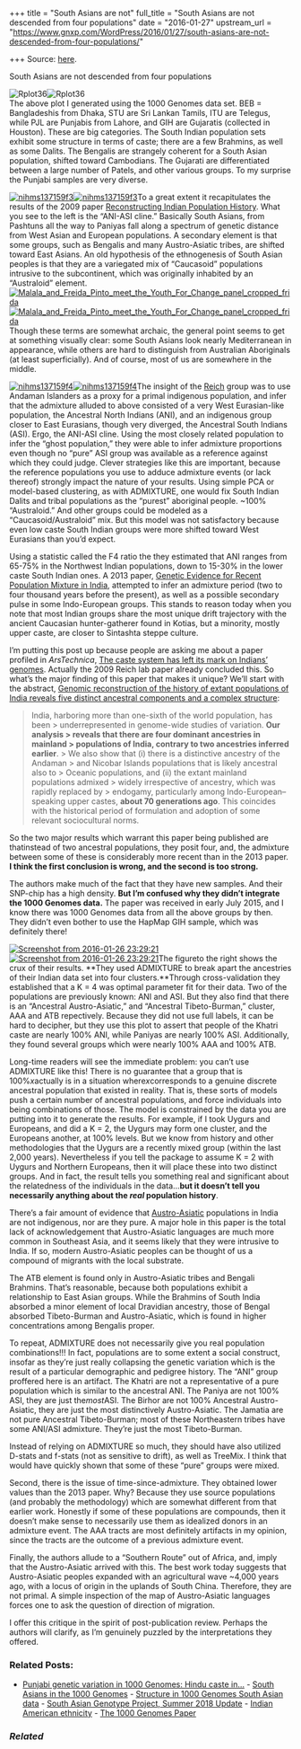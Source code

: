 +++
title = "South Asians are not"
full_title = "South Asians are not descended from four populations"
date = "2016-01-27"
upstream_url = "https://www.gnxp.com/WordPress/2016/01/27/south-asians-are-not-descended-from-four-populations/"

+++
Source: [here](https://www.gnxp.com/WordPress/2016/01/27/south-asians-are-not-descended-from-four-populations/).

South Asians are not descended from four populations

![Rplot36](https://i0.wp.com/www.unz.com/wp-content/uploads/2016/01/Rplot36.png?resize=625%2C600)![Rplot36](https://i0.wp.com/www.unz.com/wp-content/uploads/2016/01/Rplot36.png?resize=625%2C600)  
The above plot I generated using the 1000 Genomes data set. BEB = Bangladeshis from Dhaka, STU are Sri Lankan Tamils, ITU are Telegus, while PJL are Punjabis from Lahore, and GIH are Gujaratis (collected in Houston). These are big categories. The South Indian population sets exhibit some structure in terms of caste; there are a few Brahmins, as well as some Dalits. The Bengalis are strangely coherent for a South Asian population, shifted toward Cambodians. The Gujarati are differentiated between a large number of Patels, and other various groups. To my surprise the Punjabi samples are very diverse.

[![nihms137159f3](https://i0.wp.com/www.unz.com/wp-content/uploads/2016/01/nihms137159f31-300x217.jpg?resize=300%2C217)![nihms137159f3](https://i0.wp.com/www.unz.com/wp-content/uploads/2016/01/nihms137159f31-300x217.jpg?resize=300%2C217)](http://www.ncbi.nlm.nih.gov/pmc/articles/PMC2842210/)To a great extent it recapitulates the results of the 2009 paper [Reconstructing Indian Population History](http://www.ncbi.nlm.nih.gov/pmc/articles/PMC2842210/). What you see to the left is the “ANI-ASI cline.” Basically South Asians, from Pashtuns all the way to Paniyas fall along a spectrum of genetic distance from West Asian and European populations. A secondary element is that some groups, such as Bengalis and many Austro-Asiatic tribes, are shifted toward East Asians. An old hypothesis of the ethnogenesis of South Asian peoples is that they are a variegated mix of “Caucasoid” populations intrusive to the subcontinent, which was originally inhabited by an “Australoid” element. [![Malala_and_Freida_Pinto_meet_the_Youth_For_Change_panel_cropped_frida](https://i0.wp.com/www.unz.com/wp-content/uploads/2016/01/Malala_and_Freida_Pinto_meet_the_Youth_For_Change_panel_cropped_frida-210x300.jpg?resize=145%2C207)![Malala_and_Freida_Pinto_meet_the_Youth_For_Change_panel_cropped_frida](https://i0.wp.com/www.unz.com/wp-content/uploads/2016/01/Malala_and_Freida_Pinto_meet_the_Youth_For_Change_panel_cropped_frida-210x300.jpg?resize=145%2C207)](https://en.wikipedia.org/wiki/Freida_Pinto#/media/File:Malala_and_Freida_Pinto_meet_the_Youth_For_Change_panel_cropped_frida.jpg)Though these terms are somewhat archaic, the general point seems to get at something visually clear: some South Asians look nearly Mediterranean in appearance, while others are hard to distinguish from Australian Aboriginals (at least superficially). And of course, most of us are somewhere in the middle.

[![nihms137159f4](https://i0.wp.com/www.unz.com/wp-content/uploads/2016/01/nihms137159f4-292x300.jpg?resize=292%2C300)![nihms137159f4](https://i0.wp.com/www.unz.com/wp-content/uploads/2016/01/nihms137159f4-292x300.jpg?resize=292%2C300)](http://www.ncbi.nlm.nih.gov/pmc/articles/PMC2842210/)The insight of the [Reich](https://genetics.med.harvard.edu/reich/Reich_Lab/Welcome.html) group was to use Andaman Islanders as a proxy for a primal indigenous population, and infer that the admixture alluded to above consisted of a very West Eurasian-like population, the Ancestral North Indians (ANI), and an indigenous group closer to East Eurasians, though very diverged, the Ancestral South Indians (ASI). Ergo, the ANI-ASI cline. Using the most closely related population to infer the “ghost population,” they were able to infer admixture proportions even though no “pure” ASI group was available as a reference against which they could judge. Clever strategies like this are important, because the reference populations you use to adduce admixture events (or lack thereof) strongly impact the nature of your results. Using simple PCA or model-based clustering, as with ADMIXTURE, one would fix South Indian Dalits and tribal populations as the “purest” aboriginal people. \~100% “Australoid.” And other groups could be modeled as a “Caucasoid/Australoid” mix. But this model was not satisfactory because even low caste South Indian groups were more shifted toward West Eurasians than you’d expect.

Using a statistic called the F4 ratio the they estimated that ANI ranges from 65-75% in the Northwest Indian populations, down to 15-30% in the lower caste South Indian ones. A 2013 paper, [Genetic Evidence for Recent Population Mixture in India](http://www.sciencedirect.com/science/article/pii/S0002929713003248), attempted to infer an admixture period (two to four thousand years before the present), as well as a possible secondary pulse in some Indo-European groups. This stands to reason today when you note that most Indian groups share the most unique drift trajectory with the ancient Caucasian hunter-gatherer found in Kotias, but a minority, mostly upper caste, are closer to Sintashta steppe culture.

I’m putting this post up because people are asking me about a paper profiled in *ArsTechnica*, [The caste system has left its mark on Indians’ genomes](http://arstechnica.com/science/2016/01/the-caste-system-has-left-its-mark-on-indians-genomes/). Actually the 2009 Reich lab paper already concluded this. So what’s the major finding of this paper that makes it unique? We’ll start with the abstract, [Genomic reconstruction of the history of extant populations of India reveals five distinct ancestral components and a complex structure](http://www.pnas.org/content/early/2016/01/20/1513197113):

> India, harboring more than one-sixth of the world population, has been > underrepresented in genome-wide studies of variation. **Our analysis > reveals that there are four dominant ancestries in mainland > populations of India, contrary to two ancestries inferred earlier**. > We also show that (i) there is a distinctive ancestry of the Andaman > and Nicobar Islands populations that is likely ancestral also to > Oceanic populations, and (ii) the extant mainland populations admixed > widely irrespective of ancestry, which was rapidly replaced by > endogamy, particularly among Indo-European–speaking upper castes, **about 70 generations ago**. This coincides with the historical period of formulation and adoption of some relevant sociocultural norms.

So the two major results which warrant this paper being published are thatinstead of two ancestral populations, they posit four, and, the admixture between some of these is considerably more recent than in the 2013 paper. **I think the first conclusion is wrong, and the second is too strong.**

The authors make much of the fact that they have new samples. And their SNP-chip has a high density. **But I’m confused why they didn’t integrate the 1000 Genomes data.** The paper was received in early July 2015, and I know there was 1000 Genomes data from all the above groups by then. They didn’t even bother to use the HapMap GIH sample, which was definitely there!

[![Screenshot from 2016-01-26 23:29:21](https://i0.wp.com/www.unz.com/wp-content/uploads/2016/01/Screenshot-from-2016-01-26-232921.png?resize=286%2C954)![Screenshot from 2016-01-26 23:29:21](https://i0.wp.com/www.unz.com/wp-content/uploads/2016/01/Screenshot-from-2016-01-26-232921.png?resize=286%2C954)](http://www.pnas.org/content/early/2016/01/20/1513197113)The figureto the right shows the crux of their results. **They used ADMIXTURE to break apart the ancestries of their Indian data set into four clusters.**Through cross-validation they established that a K = 4 was optimal parameter fit for their data. Two of the populations are previously known: ANI and ASI. But they also find that there is an “Ancestral Austro-Asiatic,” and “Ancestral Tibeto-Burman,” cluster, AAA and ATB repectively. Because they did not use full labels, it can be hard to decipher, but they use this plot to assert that people of the Khatri caste are nearly 100% ANI, while Paniyas are nearly 100% ASI. Additionally, they found several groups which were nearly 100% AAA and 100% ATB.

Long-time readers will see the immediate problem: you can’t use ADMIXTURE like this! There is no guarantee that a group that is 100%*x*actually is in a situation where*x*corresponds to a genuine discrete ancestral population that existed in reality. That is, these sorts of models push a certain number of ancestral populations, and force individuals into being combinations of those. The model is constrained by the data you are putting into it to generate the results. For example, if I took Uygurs and Europeans, and did a K = 2, the Uygurs may form one cluster, and the Europeans another, at 100% levels. But we know from history and other methodologies that the Uygurs are a recently mixed group (within the last 2,000 years). Nevertheless if you tell the package to assume K = 2 with Uygurs and Northern Europeans, then it will place these into two distinct groups. And in fact, the result tells you something real and significant about the relatedness of the individuals in the data…**but it doesn’t tell you necessarily anything about the *real* population history**.

There’s a fair amount of evidence that [Austro-Asiatic](http://mbe.oxfordjournals.org/content/28/2/1013.long) populations in India are not indigenous, nor are they pure. A major hole in this paper is the total lack of acknowledgement that Austro-Asiatic languages are much more common in Southeast Asia, and it seems likely that they were intrusive to India. If so, modern Austro-Asiatic peoples can be thought of us a compound of migrants with the local substrate.

The ATB element is found only in Austro-Asiatic tribes and Bengali Brahmins. That’s reasonable, because both populations exhibit a relationship to East Asian groups. While the Brahmins of South India absorbed a minor element of local Dravidian ancestry, those of Bengal absorbed Tibeto-Burman and Austro-Asiatic, which is found in higher concentrations among Bengalis proper.

To repeat, ADMIXTURE does not necessarily give you real population combinations!!! In fact, populations are to some extent a social construct, insofar as they’re just really collapsing the genetic variation which is the result of a particular demographic and pedigree history. The “ANI” group proffered here is an artifact. The Khatri are not a representative of a pure population which is similar to the ancestral ANI. The Paniya are not 100% ASI, they are just the*most*ASI. The Birhor are not 100% Ancestral Austro-Asiatic, they are just the most distinctively Austro-Asiatic. The Jamatia are not pure Ancestral Tibeto-Burman; most of these Northeastern tribes have some ANI/ASI admixture. They’re just the most Tibeto-Burman.

Instead of relying on ADMIXTURE so much, they should have also utilized D-stats and f-stats (not as sensitive to drift), as well as TreeMix. I think that would have quickly shown that some of these “pure” groups were mixed.

Second, there is the issue of time-since-admixture. They obtained lower values than the 2013 paper. Why? Because they use source populations (and probably the methodology) which are somewhat different from that earlier work. Honestly if some of these populations are compounds, then it doesn’t make sense to necessarily use them as idealized donors in an admixture event. The AAA tracts are most definitely artifacts in my opinion, since the tracts are the outcome of a previous admixture event.

Finally, the authors allude to a “Southern Route” out of Africa, and, imply that the Austro-Asiatic arrived with this. The best work today suggests that Austro-Asiatic peoples expanded with an agricultural wave \~4,000 years ago, with a locus of origin in the uplands of South China. Therefore, they are not primal. A simple inspection of the map of Austro-Asiatic languages forces one to ask the question of direction of migration.

I offer this critique in the spirit of post-publication review. Perhaps the authors will clarify, as I’m genuinely puzzled by the interpretations they offered.

### Related Posts:

- [Punjabi genetic variation in 1000 Genomes: Hindu caste
  in…](https://www.gnxp.com/WordPress/2018/01/28/punjabi-genetic-variation-in-1000-genomes-hindu-caste-in-the-land-of-the-pure/) - [South Asians in the 1000
  Genomes](https://www.gnxp.com/WordPress/2016/02/19/south-asians-in-the-1000-genomes/) - [Structure in 1000 Genomes South Asian
  data](https://www.gnxp.com/WordPress/2015/07/12/structure-in-1000-genomes-south-asian-data/) - [South Asian Genotype Project, Summer 2018
  Update](https://www.gnxp.com/WordPress/2018/06/27/south-asian-genotype-project-summer-2018-update/) - [Indian American
  ethnicity](https://www.gnxp.com/WordPress/2008/10/26/indian-american-ethnicity/) - [The 1000 Genomes
  Paper](https://www.gnxp.com/WordPress/2015/09/30/the-1000-genomes-paper/)

### *Related*

[](https://www.addtoany.com/add_to/facebook?linkurl=https%3A%2F%2Fwww.gnxp.com%2FWordPress%2F2016%2F01%2F27%2Fsouth-asians-are-not-descended-from-four-populations%2F&linkname=South%20Asians%20are%20not%20descended%20from%20four%20populations "Facebook")[](https://www.addtoany.com/add_to/twitter?linkurl=https%3A%2F%2Fwww.gnxp.com%2FWordPress%2F2016%2F01%2F27%2Fsouth-asians-are-not-descended-from-four-populations%2F&linkname=South%20Asians%20are%20not%20descended%20from%20four%20populations "Twitter")[](https://www.addtoany.com/add_to/email?linkurl=https%3A%2F%2Fwww.gnxp.com%2FWordPress%2F2016%2F01%2F27%2Fsouth-asians-are-not-descended-from-four-populations%2F&linkname=South%20Asians%20are%20not%20descended%20from%20four%20populations "Email")[](https://www.addtoany.com/share)
